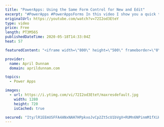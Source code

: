```yaml
---
title: "PowerApps: Using the Same Form Control for New and Edit"
excerpt: "#PowerApps #PowerAppsForms In this video I show you a quick tip on how to use a function to switch your PowerApps Form Mode between New and Edit.  This enables you to cut down on the number of screens and form controls by using the same screen to handle new item and existing item inputs.   For more PowerApps,"
originalUrl: https://youtube.com/watch?v=72I2od3EteY
type: video
price: Free
length: PT3M56S
publishedDateTime: 2020-05-18T14:33:04Z
heat: 57

featuredContent: "<iframe width=\"800\" height=\"500\" frameborder=\"0\" src=\"https://www.youtube.com/embed/72I2od3EteY\" allow=\"accelerometer; autoplay; encrypted-media; gyroscope; picture-in-picture\" allowfullscreen></iframe>"

provider:
  name: April Dunnam
  domain: aprildunnam.com

topics:
  - Power Apps

images:
  - url: https://i.ytimg.com/vi/72I2od3EteY/maxresdefault.jpg
    width: 1280
    height: 720
    isCached: true

secured: "Ity/lR1EEmUSFFA4ANxNAH7HPpkxoJvCp2Zt5cU1bVgX+RUMn6NPinmM1fXiH0IUbCstN1RsXB5uDJ4XbtxCmE2bu95Ykacn8RLroqT0IzRMU+x676osPhoozUR5yEsosz24Ft9q8raRV/k3NDe0JaW16VTO6DO71oXvpHCEKYUmNi4o6ZKGYwcMnZ9Gz4NX6niq3Sg+ax3cty3xS1IzQNOHh3Kvbqqf6KaLYl/AoYpHH2DLmYL3vy7H/m0MNqN2lZW9Oo/UY5T0Li17MP0BWx+jvnz3sPB6ddTho6LAwKfjZioky8H+daCNA/W7ncE2Givh+rl/ZfGFpDea26p/e9Fl9zuNQFccZCjuSTrbDjiPKUPP+dvg8Hc1nve+wx+abxFIHGNgZbrZmkBSeFwiObeEve6kAZoR+ta56lg6FmM=;ViRj+SEa5GmiavU9a0O5Mw=="
---
```


